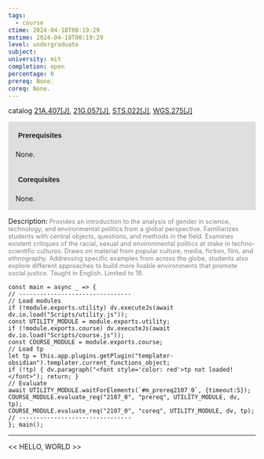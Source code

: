 ```yaml
---
tags:
  - course
ctime: 2024-04-18T00:19:29
mstime: 2024-04-18T00:19:29
level: undergraduate
subject: 
university: mit
completion: open
percentage: 0
prereq: None.
coreq: None.
---
```


catalog [21A.407[J]](http://student.mit.edu/catalog/m21Aa.html#21A.407), [21G.057[J]](http://student.mit.edu/catalog/m21Ga.html#21G.057), [STS.022[J]](http://student.mit.edu/catalog/mSTSa.html#STS.022), [WGS.275[J]](http://student.mit.edu/catalog/mWGSa.html#WGS.275)

<span style="display: block; padding: 15px; background-color: rgb(100, 100, 100, 0.2);"><font id="m_prereq2107_0" style="display: block; font-family: Arial, sans-serif; font-weight: bold; padding: 5px">Prerequisites</font><br><span id="prereq2107_0">None.</span></span>
<span style="display: block; padding: 15px; background-color: rgb(100, 100, 100, 0.2);"><font id="m_coreq2107_0" style="display: block; font-family: Arial, sans-serif; font-weight: bold; padding: 5px">Corequisites</font><br><span id="coreq2107_0">None.</span></span>

<font style="">Description:</font>
<font style="color: grey; font-size: 0.8rem;">Provides an introduction to the analysis of gender in science, technology, and environmental politics from a global perspective. Familiarizes students with central objects, questions, and methods in the field. Examines existent critiques of the racial, sexual and environmental politics at stake in techno-scientific cultures. Draws on material from popular culture, media, fiction, film, and ethnography. Addressing specific examples from across the globe, students also explore different approaches to build more livable environments that promote social justice. Taught in English. Limited to 18.</font>

```dataviewjs
const main = async _ => {
// --------------------------------
// Load modules
if (!module.exports.utility) dv.executeJs(await dv.io.load("Scripts/utility.js"));
const UTILITY_MODULE = module.exports.utility;
if (!module.exports.course) dv.executeJs(await dv.io.load("Scripts/course.js"));
const COURSE_MODULE = module.exports.course;
// Load tp
let tp = this.app.plugins.getPlugin("templater-obsidian").templater.current_functions_object;
if (!tp) { dv.paragraph("<font style='color: red'>tp not loaded!</font>"); return; }
// Evaluate
await UTILITY_MODULE.waitForElements(`#m_prereq2107_0`, {timeout:5});
COURSE_MODULE.evaluate_req("2107_0", "prereq", UTILITY_MODULE, dv, tp);
COURSE_MODULE.evaluate_req("2107_0", "coreq", UTILITY_MODULE, dv, tp);
// --------------------------------
}; main();
```

---

<< HELLO, WORLD >>
